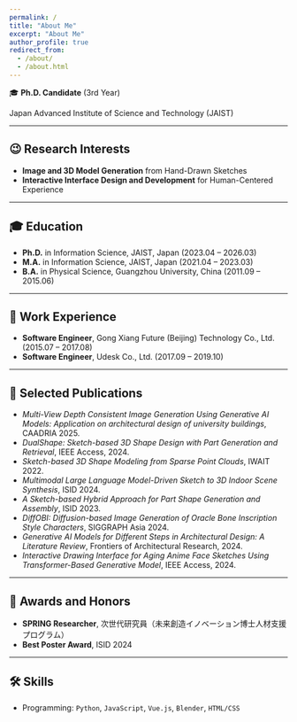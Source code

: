 ```yaml
---
permalink: /
title: "About Me"
excerpt: "About Me"
author_profile: true
redirect_from: 
  - /about/
  - /about.html
---
```


🎓 **Ph.D. Candidate** (3rd Year) 

Japan Advanced Institute of Science and Technology (JAIST)  

---

## 😉 Research Interests

- **Image and 3D Model Generation** from Hand-Drawn Sketches  
- **Interactive Interface Design and Development** for Human-Centered Experience  

---

## 🎓 Education

- **Ph.D.** in Information Science, JAIST, Japan (2023.04 – 2026.03)  
- **M.A.** in Information Science, JAIST, Japan (2021.04 – 2023.03)  
- **B.A.** in Physical Science, Guangzhou University, China (2011.09 – 2015.06)

---

## 💼 Work Experience

- **Software Engineer**, Gong Xiang Future (Beijing) Technology Co., Ltd. (2015.07 – 2017.08)  
- **Software Engineer**, Udesk Co., Ltd. (2017.09 – 2019.10)

---

## 📄 Selected Publications

- *Multi-View Depth Consistent Image Generation Using Generative AI Models: Application on architectural design of university buildings*, CAADRIA 2025.
- *DualShape: Sketch-based 3D Shape Design with Part Generation and Retrieval*, IEEE Access, 2024.
- *Sketch-based 3D Shape Modeling from Sparse Point Clouds*, IWAIT 2022.
- *Multimodal Large Language Model-Driven Sketch to 3D Indoor Scene Synthesis*, ISID 2024.
- *A Sketch-based Hybrid Approach for Part Shape Generation and Assembly*, ISID 2023.
- *DiffOBI: Diffusion-based Image Generation of Oracle Bone Inscription Style Characters*, SIGGRAPH Asia 2024.
- *Generative AI Models for Different Steps in Architectural Design: A Literature Review*, Frontiers of Architectural Research, 2024.
- *Interactive Drawing Interface for Aging Anime Face Sketches Using Transformer-Based Generative Model*, IEEE Access, 2024.

---

## 🏅 Awards and Honors

- **SPRING Researcher**, 次世代研究員（未来創造イノベーション博士人材支援プログラム）  
- **Best Poster Award**, ISID 2024

---

## 🛠️ Skills

- Programming: `Python`, `JavaScript`, `Vue.js`, `Blender`, `HTML/CSS`
